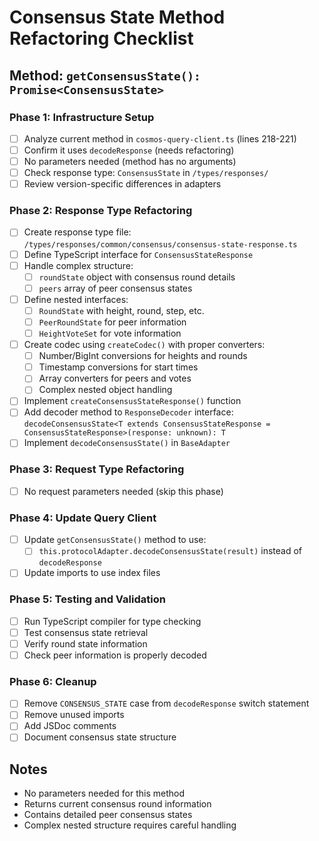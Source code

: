 # Consensus State Method Refactoring Checklist

## Method: `getConsensusState(): Promise<ConsensusState>`

### Phase 1: Infrastructure Setup
- [ ] Analyze current method in `cosmos-query-client.ts` (lines 218-221)
- [ ] Confirm it uses `decodeResponse` (needs refactoring)
- [ ] No parameters needed (method has no arguments)
- [ ] Check response type: `ConsensusState` in `/types/responses/`
- [ ] Review version-specific differences in adapters

### Phase 2: Response Type Refactoring
- [ ] Create response type file: `/types/responses/common/consensus/consensus-state-response.ts`
- [ ] Define TypeScript interface for `ConsensusStateResponse`
- [ ] Handle complex structure:
  - [ ] `roundState` object with consensus round details
  - [ ] `peers` array of peer consensus states
- [ ] Define nested interfaces:
  - [ ] `RoundState` with height, round, step, etc.
  - [ ] `PeerRoundState` for peer information
  - [ ] `HeightVoteSet` for vote information
- [ ] Create codec using `createCodec()` with proper converters:
  - [ ] Number/BigInt conversions for heights and rounds
  - [ ] Timestamp conversions for start times
  - [ ] Array converters for peers and votes
  - [ ] Complex nested object handling
- [ ] Implement `createConsensusStateResponse()` function
- [ ] Add decoder method to `ResponseDecoder` interface: `decodeConsensusState<T extends ConsensusStateResponse = ConsensusStateResponse>(response: unknown): T`
- [ ] Implement `decodeConsensusState()` in `BaseAdapter`

### Phase 3: Request Type Refactoring
- [ ] No request parameters needed (skip this phase)

### Phase 4: Update Query Client
- [ ] Update `getConsensusState()` method to use:
  - [ ] `this.protocolAdapter.decodeConsensusState(result)` instead of `decodeResponse`
- [ ] Update imports to use index files

### Phase 5: Testing and Validation
- [ ] Run TypeScript compiler for type checking
- [ ] Test consensus state retrieval
- [ ] Verify round state information
- [ ] Check peer information is properly decoded

### Phase 6: Cleanup
- [ ] Remove `CONSENSUS_STATE` case from `decodeResponse` switch statement
- [ ] Remove unused imports
- [ ] Add JSDoc comments
- [ ] Document consensus state structure

## Notes
- No parameters needed for this method
- Returns current consensus round information
- Contains detailed peer consensus states
- Complex nested structure requires careful handling